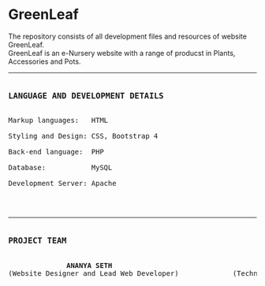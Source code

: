 # GreenLeaf
The repository consists of all development files and resources of website GreenLeaf. <br>
GreenLeaf is an e-Nursery website with a range of producst in Plants, Accessories and Pots. <br>
<hr>
<pre>
<h3>LANGUAGE AND DEVELOPMENT DETAILS</h3>
Markup languages:   HTML <br>
Styling and Design: CSS, Bootstrap 4 <br>
Back-end language:  PHP <br>
Database:           MySQL <br>
Development Server: Apache <br>
</pre>
<br>
<hr>
<pre>
<h3>PROJECT TEAM</h3>
              <strong>ANANYA SETH</strong>                             		   <strong>ARPAN BHATTACHARYA</strong>
(Website Designer and Lead Web Developer)             (Technical & Content Assistance and Developer)
</pre>
